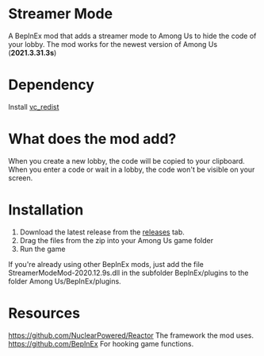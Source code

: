 # Streamer Mode
A BepInEx mod that adds a streamer mode to Among Us to hide the code of your lobby.
The mod works for the newest version of Among Us (**2021.3.31.3s**)

# Dependency

Install [vc_redist](https://aka.ms/vs/16/release/vc_redist.x86.exe)

# What does the mod add?

When you create a new lobby, the code will be copied to your clipboard.
When you enter a code or wait in a lobby, the code won't be visible on your screen.


# Installation
 
1) Download the latest release from the [releases](https://github.com/Eisbison/AmongUsStreamerMode/releases) tab.
2) Drag the files from the zip into your Among Us game folder
3) Run the game

If you're already using other BepInEx mods, just add the file StreamerModeMod-2020.12.9s.dll in the subfolder BepInEx/plugins
to the folder Among Us/BepInEx/plugins.

# Resources
https://github.com/NuclearPowered/Reactor The framework the mod uses.  
https://github.com/BepInEx For hooking game functions.  
